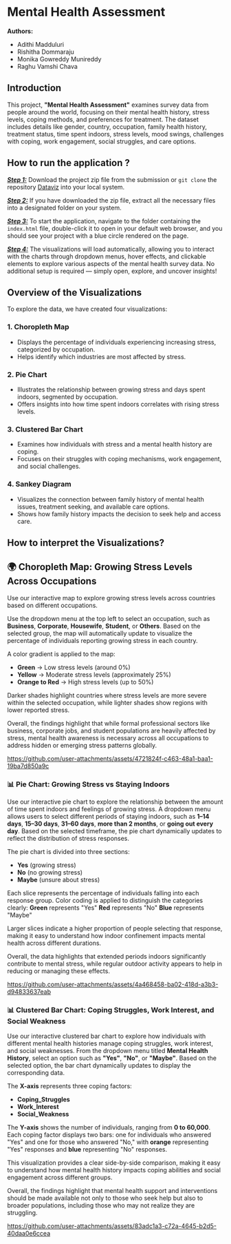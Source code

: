 
# Mental Health Assessment

**Authors:**  
- Adithi Madduluri  
- Rishitha Dommaraju  
- Monika Gowreddy Munireddy  
- Raghu Vamshi Chava

## Introduction 
This project, **"Mental Health Assessment"** examines survey data from people around the world, focusing on their mental health history, stress levels, coping methods, and preferences for treatment. The dataset includes details like gender, country, occupation, family health history, treatment status, time spent indoors, stress levels, mood swings, challenges with coping, work engagement, social struggles, and care options.

## How to run the application ?

<ins> **_Step 1:_**</ins>  Download the project zip file from the submission or `git clone` the repository [Dataviz](https://github.com/Adi-113/Dataviz) into your local system.

<ins> **_Step 2:_**</ins>  If you have downloaded the zip file, extract all the necessary files into a designated folder on your system.

<ins> **_Step 3:_**</ins>  To start the application, navigate to the folder containing the `index.html` file, double-click it to open in your default web browser, and you should see your project with a blue circle rendered on the page.

<ins> **_Step 4:_**</ins>  The visualizations will load automatically, allowing you to interact with the charts through dropdown menus, hover effects, and clickable elements to explore various aspects of the mental health survey data. No additional setup is required — simply open, explore, and uncover insights!

## Overview of the Visualizations

To explore the data, we have created four visualizations:

### 1. Choropleth Map

- Displays the percentage of individuals experiencing increasing stress, categorized by occupation.
- Helps identify which industries are most affected by stress.

### 2. Pie Chart

- Illustrates the relationship between growing stress and days spent indoors, segmented by occupation.
- Offers insights into how time spent indoors correlates with rising stress levels.

### 3. Clustered Bar Chart

- Examines how individuals with stress and a mental health history are coping.
- Focuses on their struggles with coping mechanisms, work engagement, and social challenges.

### 4. Sankey Diagram

- Visualizes the connection between family history of mental health issues, treatment seeking, and available care options.
- Shows how family history impacts the decision to seek help and access care.

## How to interpret the Visualizations?
## 🌍 Choropleth Map: Growing Stress Levels Across Occupations

Use our interactive map to explore growing stress levels across countries based on different occupations. 

Use the dropdown menu at the top left to select an occupation, such as **Business**, **Corporate**, **Housewife**, **Student**, or **Others**. Based on the selected group, the map will automatically update to visualize the percentage of individuals reporting growing stress in each country.

A color gradient is applied to the map:
- **Green** → Low stress levels (around 0%)
- **Yellow** → Moderate stress levels (approximately 25%)
- **Orange to Red** → High stress levels (up to 50%)

Darker shades highlight countries where stress levels are more severe within the selected occupation, while lighter shades show regions with lower reported stress.

Overall, the findings highlight that while formal professional sectors like business, corporate jobs, and student populations are heavily affected by stress, mental health awareness is necessary across all occupations to address hidden or emerging stress patterns globally.

https://github.com/user-attachments/assets/4721824f-c463-48a1-baa1-19ba7d850a9c

### 📊 Pie Chart: Growing Stress vs Staying Indoors

Use our interactive pie chart to explore the relationship between the amount of time spent indoors and feelings of growing stress. A dropdown menu allows users to select different periods of staying indoors, such as **1–14 days**, **15–30 days**, **31–60 days**, **more than 2 months**, or **going out every day**. Based on the selected timeframe, the pie chart dynamically updates to reflect the distribution of stress responses.

The pie chart is divided into three sections:
- **Yes** (growing stress)
- **No** (no growing stress)
- **Maybe** (unsure about stress)

Each slice represents the percentage of individuals falling into each response group. Color coding is applied to distinguish the categories clearly: **Green** represents "Yes" **Red** represents "No" **Blue** represents "Maybe"

Larger slices indicate a higher proportion of people selecting that response, making it easy to understand how indoor confinement impacts mental health across different durations.

Overall, the data highlights that extended periods indoors significantly contribute to mental stress, while regular outdoor activity appears to help in reducing or managing these effects. 

https://github.com/user-attachments/assets/4a468458-ba02-418d-a3b3-d94833637eab

### 📊 Clustered Bar Chart: Coping Struggles, Work Interest, and Social Weakness

Use our interactive clustered bar chart to explore how individuals with different mental health histories manage coping struggles, work interest, and social weaknesses. From the dropdown menu titled **Mental Health History**, select an option such as **"Yes"**, **"No"**, or **"Maybe"**. Based on the selected option, the bar chart dynamically updates to display the corresponding data.

The **X-axis** represents three coping factors:
- **Coping_Struggles**
- **Work_Interest**
- **Social_Weakness**

The **Y-axis** shows the number of individuals, ranging from **0 to 60,000**. Each coping factor displays two bars: one for individuals who answered "Yes" and one for those who answered "No," with **orange** representing "Yes" responses and **blue** representing "No" responses.

This visualization provides a clear side-by-side comparison, making it easy to understand how mental health history impacts coping abilities and social engagement across different groups.

Overall, the findings highlight that mental health support and interventions should be made available not only to those who seek help but also to broader populations, including those who may not realize they are struggling. 


https://github.com/user-attachments/assets/83adc1a3-c72a-4645-b2d5-40daa0e6ccea


 

